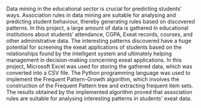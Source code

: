 Data mining in the educational sector is crucial for predicting students’ ways. Association rules in data mining are suitable for analysing and predicting student behaviour, thereby generating rules based on discovered patterns.
In this project, a large amount of data is gathered in educational institutions about students’ attendance, CGPA, Exeat records, courses, and other administrative data.
The interesting patterns discovered have a huge potential for screening the exeat applications of students based on the relationships found by the intelligent system and ultimately helping management in decision-making concerning exeat applications.
In this project, Microsoft Excel was used for storing the gathered data, which was converted into a CSV file.
The Python programming language was used to implement the Frequent Pattern-Growth algorithm, which involves the construction of the Frequent Pattern tree and extracting frequent item sets.
The results obtained by the implemented algorithm proved that association rules are suitable for analysing interesting patterns in students' exeat data.
